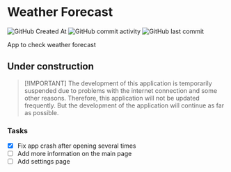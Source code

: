 # Weather Forecast
![GitHub Created At](https://img.shields.io/github/created-at/untried-duck61/weather_android?style=flat-square)
![GitHub commit activity](https://img.shields.io/github/commit-activity/t/untried-duck61/weather_android?style=flat-square)
![GitHub last commit](https://img.shields.io/github/last-commit/untried-duck61/weather_android?style=flat-square)
<!--![Cirrus CI - Default Branch Build Status](https://img.shields.io/cirrus/github/untried-duck61/weather_android?style=flat-square)<br-->
App to check weather forecast

## Under construction
> [!IMPORTANT] The development of this application is temporarily suspended due to problems with the internet connection and some other reasons.
> Therefore, this application will not be updated frequently.
> But the development of the application will continue as far as possible.
### Tasks
 - [x] Fix app crash after opening several times
 - [ ] Add more information on the main page
 - [ ] Add settings page
